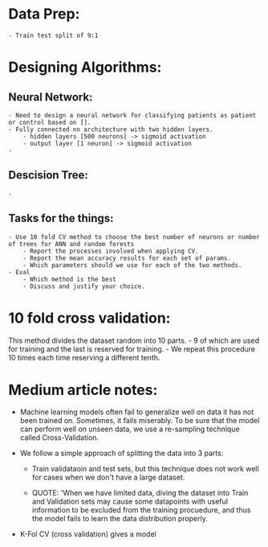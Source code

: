 

# Data Prep:
    - Train test split of 9:1

# Designing Algorithms:
    
## Neural Network:
    - Need to design a neural network for classifying patients as patient or control based on [].
    - Fully connected nn architecture with two hidden layers.
        - hidden layers [500 neurons] -> sigmoid activation
        - output layer [1 neuron] -> sigmoid activation
    - 

## Descision Tree:
    - 

## Tasks for the things:
    - Use 10 fold CV method to choose the best number of neurons or number of trees for ANN and random forests
        - Report the processes involved when applying CV.
        - Report the mean accuracy results for each set of params.
        - Which parameters should we use for each of the two methods.
    - Eval
        - Which method is the best
        - Discuss and justify your choice.

# 10 fold cross validation:

This method divides the dataset random into 10 parts.
    - 9 of which are used for training and the last is reserved for training.
    - We repeat this procedure 10 times each time reserving a different tenth.

# Medium article notes:

- Machine learning models often fail to generalize well on data it has not been trained on. Sometimes, it fails miserably. To be sure that the model can perform well on unseen data, we use a re-sampling technique called Cross-Validation.

- We follow a simple approach of splitting the data into 3 parts:
    - Train validataoin and test sets, but this technique does not work well for cases when we don't have a large dataset. 

    - QUOTE: 'When we have limited data, diving the dataset into Train and Validation sets may cause some datapoints with useful information to be excluded from the training procuedure, and thus the model fails to learn the data distribution properly.

- K-Fol CV (cross validation) gives a model